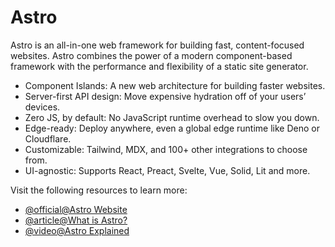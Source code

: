 # Astro

Astro is an all-in-one web framework for building fast, content-focused websites. Astro combines the power of a modern component-based framework with the performance and flexibility of a static site generator.

- Component Islands: A new web architecture for building faster websites.
- Server-first API design: Move expensive hydration off of your users’ devices.
- Zero JS, by default: No JavaScript runtime overhead to slow you down.
- Edge-ready: Deploy anywhere, even a global edge runtime like Deno or Cloudflare.
- Customizable: Tailwind, MDX, and 100+ other integrations to choose from.
- UI-agnostic: Supports React, Preact, Svelte, Vue, Solid, Lit and more.

Visit the following resources to learn more:

- [@official@Astro Website](https://astro.build/)
- [@article@What is Astro?](https://www.contentful.com/blog/what-is-astro/)
- [@video@Astro Explained](https://www.youtube.com/watch?v=rRxuVOutmFQ)
